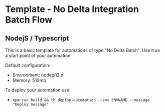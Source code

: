 # Template -  No Delta Integration Batch Flow
## NodejS  / Typescript

This is a basic template for automations of type "No Delta Batch". Use it as a start point of your automation.

Default configuration:
* Environment: nodejs12.x
* Memory: 512mb


To deploy your automation use:
* `npm run build && th deploy-automation --env ENVNAME --message "Deploy message"`